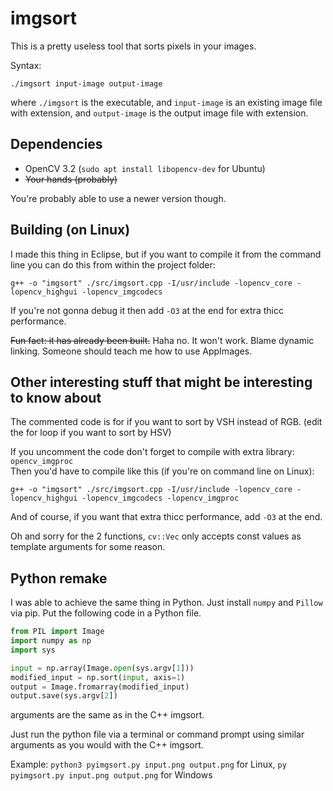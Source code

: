 # imgsort
This is a pretty useless tool that sorts pixels in your images.

Syntax:
```
./imgsort input-image output-image
```
where `./imgsort` is the executable, and `input-image` is an existing image file with extension, and `output-image` is the output image file with extension.

## Dependencies
* OpenCV 3.2 (`sudo apt install libopencv-dev` for Ubuntu)
* ~~Your hands (probably)~~

You're probably able to use a newer version though.

## Building (on Linux)
I made this thing in Eclipse, but if you want to compile it from the command line you can do this from within the project folder:
```
g++ -o "imgsort" ./src/imgsort.cpp -I/usr/include -lopencv_core -lopencv_highgui -lopencv_imgcodecs
```
If you're not gonna debug it then add `-O3` at the end for extra thicc performance.

~~Fun fact: it has already been built.~~ Haha no. It won't work. Blame dynamic linking. Someone should teach me how to use AppImages.
## Other interesting stuff that might be interesting to know about
The commented code is for if you want to sort by VSH instead of RGB. (edit the for loop if you want to sort by HSV)

If you uncomment the code don't forget to compile with extra library: `opencv_imgproc`  
Then you'd have to compile like this (if you're on command line on Linux):
```
g++ -o "imgsort" ./src/imgsort.cpp -I/usr/include -lopencv_core -lopencv_highgui -lopencv_imgcodecs -lopencv_imgproc
```
And of course, if you want that extra thicc performance, add `-O3` at the end.

Oh and sorry for the 2 functions, `cv::Vec` only accepts const values as template arguments for some reason.

## Python remake
I was able to achieve the same thing in Python.
Just install `numpy` and `Pillow` via pip.
Put the following code in a Python file.
```python
from PIL import Image
import numpy as np
import sys

input = np.array(Image.open(sys.argv[1]))
modified_input = np.sort(input, axis=1)
output = Image.fromarray(modified_input)
output.save(sys.argv[2])
```
arguments are the same as in the C++ imgsort.

Just run the python file via a terminal or command prompt using similar arguments as you would with the C++ imgsort.

Example: `python3 pyimgsort.py input.png output.png` for Linux, `py pyimgsort.py input.png output.png` for Windows
